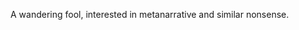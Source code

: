 A wandering fool, interested in metanarrative and similar nonsense.

<!---
Vecna101/Vecna101 is a ✨ special ✨ repository because its `README.md` (this file) appears on your GitHub profile.
You can click the Preview link to take a look at your changes.
--->
